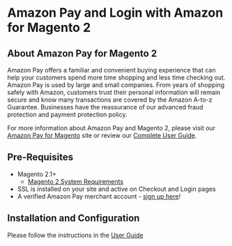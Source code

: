 # Amazon Pay and Login with Amazon for Magento 2

## About Amazon Pay for Magento 2

Amazon Pay offers a familiar and convenient buying experience that can help your customers spend more time shopping and less time checking out.   Amazon Pay is used by large and small companies.  From years of shopping safely with Amazon, customers trust their personal information will remain secure and know many transactions are covered by the Amazon A-to-z Guarantee.  Businesses have the reassurance of our advanced fraud protection and payment protection policy.

For more information about Amazon Pay and Magento 2, please visit our [Amazon Pay for Magento](https://pay.amazon.com/sp/magento) site or review our [Complete User Guide](https://amzn.github.io/amazon-payments-magento-2-plugin).

## Pre-Requisites
* Magento 2.1+
    * [Magento 2 System Requirements](http://devdocs.magento.com/magento-system-requirements.html)
* SSL is installed on your site and active on Checkout and Login pages
* A verified Amazon Pay merchant account - [sign up here](https://pay.amazon.com/signup)!

## Installation and Configuration

Please follow the instructions in the [User Guide](https://amzn.github.io/amazon-payments-magento-2-plugin)
